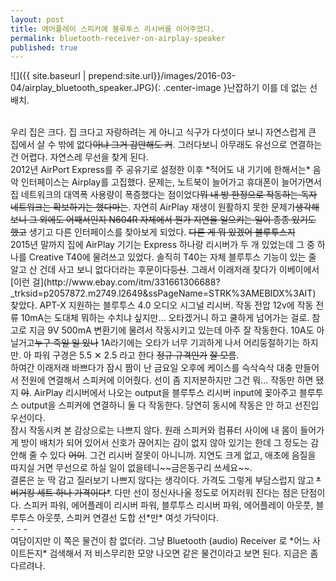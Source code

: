 ```yaml
---
layout: post
title: 에어플레이 스피커에 블루투스 리시버를 이어주었다.
permalink: bluetooth-receiver-on-airplay-speaker
published: true
---
```

![]({{ site.baseurl | prepend:site.url}}/images/2016-03-04/airplay_bluetooth_speaker.JPG){: .center-image }난잡하기 이를 데 없는 선배치.

<br/>
우리 집은 크다. 집 크다고 자랑하려는 게 아니고 식구가 다섯이다 보니 자연스럽게 큰 집에서 살 수 밖에 없다<s>아냐 그거 감안해도 커</s>. 그러다보니 아무래도 유선으로 연결하는 건 어렵다. 자연스레 무선을 찾게 된다.
<br/>
2012년 AirPort Express를 주 공유기로 설정한 이후 *적어도 내 기기에 한해서는* 음악 인터페이스는 Airplay를 고집했다. 문제는, 노트북이 늘어가고 휴대폰이 늘어가면서 집 네트워크의 대역폭 사용량이 폭증했다는 점이었다<s>뭐 내 방 한정으로 작동하는 독자 네트워크는 확보하기는 했다마는</s>. 자연히 AirPlay 재생이 원활하지 못한 문제가<s>생각해보니 그 외에도 어째서인지 N604R 자체에서 뭔가 지연을 일으키는 일이 종종 있기도 했고</s> 생기고 다른 인터페이스를 찾아보게 되었다. <s>다른 게 뭐 있겠어 블루투스지</s>
<br/>
2015년 말까지 집에 AirPlay 기기는 Express 하나랑 리시버가 두 개 있었는데 그 중 하나를 Creative T40에 물려쓰고 있었다. 솔직히 T40는 자체 블루투스 기능이 있는 줄 알고 산 건데 사고 보니 없다더라는 후문이다<s>등신</s>. 그래서 이래저래 찾다가 이베이에서 [이런 걸](http://www.ebay.com/itm/331661306688?_trksid=p2057872.m2749.l2649&ssPageName=STRK%3AMEBIDX%3AIT) 찾았다. APT-X 지원하는 블루투스 4.0 오디오 시그널 리시버. 작동 전압 12v에 작동 전류 10mA는 도대체 뭐하는 수치냐 싶지만... 오타겠거니 하고 쿨하게 넘어가는 걸로.  참고로 지금 9V 500mA 변환기에 물려서 작동시키고 있는데 아주 잘 작동한다. 10A도 아닐거고<s>누구 죽일 일 있나</s> 1A라기에는 오타가 너무 기괴하게 나서 어리둥절하기는 하지만. 아 파워 구경은 5.5 ✕ 2.5 라고 한다 <s>정규 규격인가</s> <s>잘 모름</s>.
<br/>
하여간 이래저래 바쁘다가 잠시 짬이 난 금요일 오후에 케이스를 슥삭슥삭 대충 만들어서 전원에 연결해서 스피커에 이어줬다. 선이 좀 지저분하지만 그건 뭐... 작동만 하면 됐지 <s>야</s>. AirPlay 리시버에서 나오는 output을 블루투스 리시버 input에 꽂아주고 블루투스 output을 스피커에 연결하니 둘 다 작동한다. 당연히 동시에 작동은 안 하고 선진입 우선이다.
<br/>
잠시 작동시켜 본 감상으로는 나쁘지 않다. 원래 스피커와 컴퓨터 사이에 내 몸이 들어가게 방이 배치가 되어 있어서 신호가 끊어지는 감이 없지 않아 있기는 한데 그 정도는 감안해 줄 수 있다 <s>어이</s>. 그건 리시버 잘못이 아니니까. 지연도 크게 없고, 애초에 음질을 따지실 거면 무선으로 하실 일이 없을테니~~금은동구리 쓰세요~~.
<br/>
결론은 눈 딱 감고 질러보기 나쁘지 않다는 생각이다. 가격도 그렇게 부담스럽지 않고 <s>*버거킹 세트 하나 가격이다*</s>. 다만 선이 정신사나울 정도로 어지러워 진다는 점은 단점이다. 스피커 파워, 에어플레이 리시버 파워, 블루투스 리시버 파워, 에어플레이 아웃풋, 블루투스 아웃풋, 스피커 연결선 도합 선*만* 여섯 가닥이다.
<br/>
- - -
<br/>
여담이지만 이 쪽은 물건이 참 없더라. 그냥 Bluetooth (audio) Receiver 로 *어느 사이트든지* 검색해서 저 비스무리한 모양 나오면 같은 물건이라고 보면 된다. 지금은 좀 다르려나.